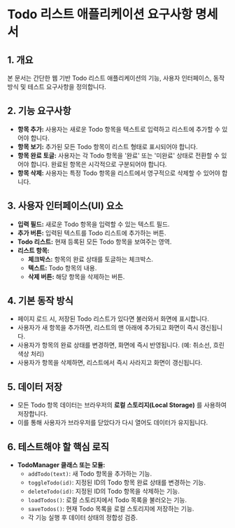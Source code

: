 # Todo 리스트 애플리케이션 요구사항 명세서

## 1. 개요
본 문서는 간단한 웹 기반 Todo 리스트 애플리케이션의 기능, 사용자 인터페이스, 동작 방식 및 테스트 요구사항을 정의합니다.

## 2. 기능 요구사항
- **항목 추가:** 사용자는 새로운 Todo 항목을 텍스트로 입력하고 리스트에 추가할 수 있어야 합니다.
- **항목 보기:** 추가된 모든 Todo 항목이 리스트 형태로 표시되어야 합니다.
- **항목 완료 토글:** 사용자는 각 Todo 항목을 '완료' 또는 '미완료' 상태로 전환할 수 있어야 합니다. 완료된 항목은 시각적으로 구분되어야 합니다.
- **항목 삭제:** 사용자는 특정 Todo 항목을 리스트에서 영구적으로 삭제할 수 있어야 합니다.

## 3. 사용자 인터페이스(UI) 요소
- **입력 필드:** 새로운 Todo 항목을 입력할 수 있는 텍스트 필드.
- **추가 버튼:** 입력된 텍스트를 Todo 리스트에 추가하는 버튼.
- **Todo 리스트:** 현재 등록된 모든 Todo 항목을 보여주는 영역.
- **리스트 항목:**
    - **체크박스:** 항목의 완료 상태를 토글하는 체크박스.
    - **텍스트:** Todo 항목의 내용.
    - **삭제 버튼:** 해당 항목을 삭제하는 버튼.

## 4. 기본 동작 방식
- 페이지 로드 시, 저장된 Todo 리스트가 있다면 불러와서 화면에 표시합니다.
- 사용자가 새 항목을 추가하면, 리스트의 맨 아래에 추가되고 화면이 즉시 갱신됩니다.
- 사용자가 항목의 완료 상태를 변경하면, 화면에 즉시 반영됩니다. (예: 취소선, 흐린 색상 처리)
- 사용자가 항목을 삭제하면, 리스트에서 즉시 사라지고 화면이 갱신됩니다.

## 5. 데이터 저장
- 모든 Todo 항목 데이터는 브라우저의 **로컬 스토리지(Local Storage)** 를 사용하여 저장합니다.
- 이를 통해 사용자가 브라우저를 닫았다가 다시 열어도 데이터가 유지됩니다.

## 6. 테스트해야 할 핵심 로직
- **TodoManager 클래스 또는 모듈:**
    - `addTodo(text)`: 새 Todo 항목을 추가하는 기능.
    - `toggleTodo(id)`: 지정된 ID의 Todo 항목 완료 상태를 변경하는 기능.
    - `deleteTodo(id)`: 지정된 ID의 Todo 항목을 삭제하는 기능.
    - `loadTodos()`: 로컬 스토리지에서 Todo 목록을 불러오는 기능.
    - `saveTodos()`: 현재 Todo 목록을 로컬 스토리지에 저장하는 기능.
    - 각 기능 실행 후 데이터 상태의 정합성 검증.
